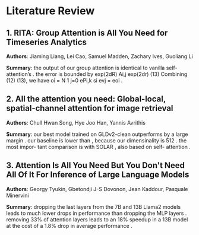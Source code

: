 # Literature Review

## 1. RITA: Group Attention is All You Need for Timeseries Analytics
**Authors**: Jiaming Liang, Lei Cao, Samuel Madden, Zachary Ives, Guoliang Li

**Summary**: the output of our group attention is identical to vanilla self-attention’s . the error is bounded by exp(2dR) Ai,j exp(2dr) (13) Combining (12) (13), we have oi = N 1 j=0 ePi,k si evj = eoi .

## 2. All the attention you need: Global-local, spatial-channel attention for image retrieval
**Authors**: Chull Hwan Song, Hye Joo Han, Yannis Avrithis

**Summary**: our best model trained on GLDv2-clean outperforms by a large margin . our baseline is lower than , because our dimensinality is 512 . the most impor- tant comparison is with SOLAR , also based on self- attention .

## 3. Attention Is All You Need But You Don't Need All Of It For Inference of Large Language Models
**Authors**: Georgy Tyukin, Gbetondji J-S Dovonon, Jean Kaddour, Pasquale Minervini

**Summary**: dropping the last layers from the 7B and 13B Llama2 models leads to much lower drops in performance than dropping the MLP layers . removing 33% of attention layers leads to an 18% speedup in a 13B model at the cost of a 1.8% drop in average performance .


